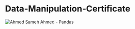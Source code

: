 # Data-Manipulation-Certificate
![Ahmed Sameh Ahmed - Pandas](https://user-images.githubusercontent.com/95590479/210120060-97173fa6-10a5-47fc-9f95-8023e70e3a13.png)
